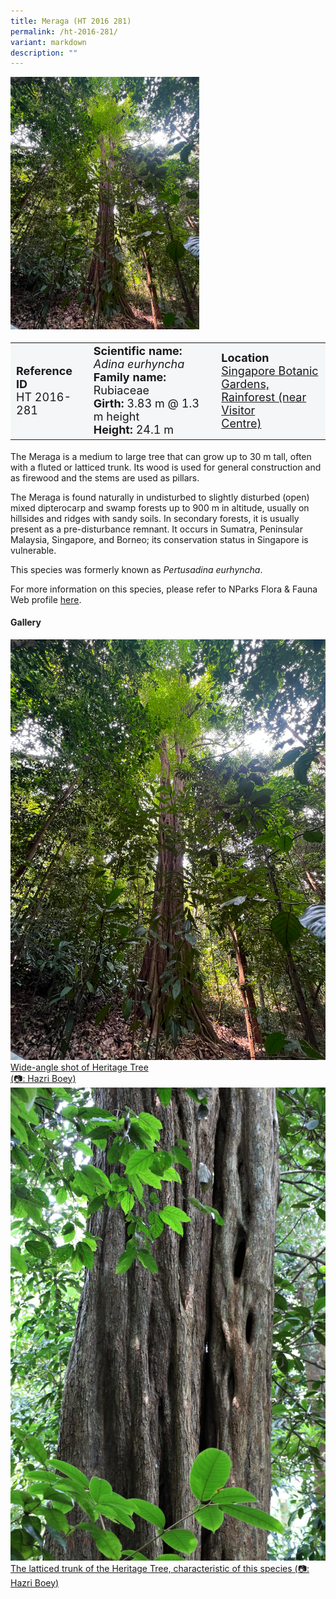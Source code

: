 ```yaml
---
title: Meraga (HT 2016 281)
permalink: /ht-2016-281/
variant: markdown
description: ""
---
```

<div class="isomer-image-wrapper">
<img style="width: 60%" src="/images/Heritage_trees_photos/adieur_ht2016-281_habit.png">
</div><table style="minWidth: 100px; font-size: 18px; background: #F4F6F7">
<tbody><tr>
<td rowspan="1" colspan="1">
<strong>Reference ID</strong>
<br>HT 2016-281
</td>
<td rowspan="1" colspan="1">
	<strong>Scientific name:</strong> <em>Adina eurhyncha</em>
<br><strong>Family name: </strong>Rubiaceae
<br><strong>Girth: </strong>3.83 m @ 1.3 m height
<br><strong>Height: </strong>24.1 m
</td>
<td rowspan="1" colspan="1">
<strong>Location</strong><a href="https://www.onemap.gov.sg/?lat=1.3142900000446305&amp;lng=103.81591000000272">
 <br>Singapore Botanic Gardens,<br>Rainforest (near Visitor<br>Centre)</a>
</td>
</tr>
</tbody>
</table>
<p>The Meraga is a medium to large tree that can grow up to 30 m tall, often with a fluted or latticed trunk. Its wood is used for general construction and as firewood and the stems are used as pillars. </p>
  
<p>The Meraga is found naturally in undisturbed to slightly disturbed (open) mixed dipterocarp and swamp forests up to 900 m in altitude, usually on hillsides and ridges with sandy soils. In secondary forests, it is usually present as a pre-disturbance remnant. It occurs in Sumatra, Peninsular Malaysia, Singapore, and Borneo; its conservation status in Singapore is vulnerable.</p>

<p>This species was formerly known as <em>Pertusadina eurhyncha</em>.</p>

<p>For more information on this species, please refer to NParks Flora &amp; Fauna Web profile <a href="https://www.nparks.gov.sg/florafaunaweb/flora/7/7/7730">here</a>.</p>

<h4><b>Gallery</b></h4>
<div class="isomer-card-grid">
<a href="/images/Heritage_trees_photos/adieur_ht2016-281_habit.png" class="isomer-card">
<div class="isomer-card-image">
<div class="isomer-image-wrapper"><img src="/images/Heritage_trees_photos/adieur_ht2016-281_habit.png"></div></div>
<div class="isomer-card-body"><div class="isomer-card-description">Wide-angle shot of Heritage Tree<br>(📷: Hazri Boey)</div></div></a>
	
<a href="/images/Heritage_trees_photos/adieur_ht2016-281_trunk.jpg" class="isomer-card">
<div class="isomer-card-image">
<div class="isomer-image-wrapper"><img src="/images/Heritage_trees_photos/adieur_ht2016-281_trunk.jpg"></div></div>
<div class="isomer-card-body"><div class="isomer-card-description">The latticed trunk of the Heritage Tree, characteristic of this species (📷: Hazri Boey)</div></div></a></div>